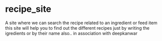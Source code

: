 # recipe_site
A site where we can search the recipe related to an ingredient or feed item
this site will help you to find out the different recipes just by writing the igredients or by their name also..
in association with deepkanwar 

